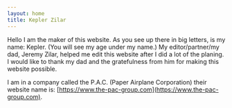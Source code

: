 ```yaml
---
layout: home
title: Kepler Zilar
---
```


Hello I am the maker of this website. As you see up there in big letters, is my name: Kepler. (You will see my age under my name.) My editor/partner/my dad, Jeremy Zilar, helped me edit this website after I did a lot of the planing. I would like to thank my dad and the gratefulness from him for making this website possible.

I am in a company called the P.A.C. (Paper Airplane Corporation) their website name is: [https://www.the-pac-group.com](https://www.the-pac-group.com).
